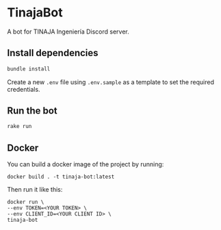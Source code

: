 # TinajaBot

A bot for TINAJA Ingeniería Discord server.

## Install dependencies
```sh
bundle install
```
Create a new `.env` file using `.env.sample` as a template to set the required credentials.

## Run the bot
```sh
rake run
```

## Docker
You can build a docker image of the project by running:

```
docker build . -t tinaja-bot:latest
```

Then run it like this:

```
docker run \
--env TOKEN=<YOUR TOKEN> \
--env CLIENT_ID=<YOUR CLIENT ID> \
tinaja-bot
```
